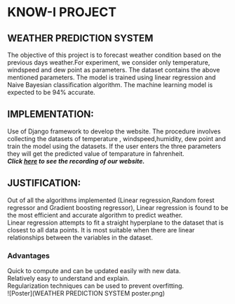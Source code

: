 # KNOW-I PROJECT
## WEATHER PREDICTION SYSTEM
The objective of this project is to forecast weather condition based on the previous days weather.For experiment, we consider only temperature, windspeed and dew point as parameters. The dataset contains the above mentioned parameters. The model is trained using linear regression and Naive Bayesian classification algorithm.
The machine learning model is expected to be 94% accurate.<br>
## IMPLEMENTATION:
Use of Django framework to develop the website. The procedure involves collecting the datasets of temperature , windspeed,humidity, dew point and train the model using the datasets. If the user enters the three parameters they will get the predicted value of temparature in fahrenheit.<br>
***Click [here](https://youtu.be/2-h5R2uIK9M) to see the recording of our website.***<br>
## JUSTIFICATION:
Out of all the algorithms implemented (Linear regression,Random forest regressor and Gradient boosting regressor), Linear regression is found to be the most efficient and accurate algorithm to predict weather.<br>
Linear regression attempts to fit a straight hyperplane to the dataset that is closest to all data points. It is most suitable when there are linear relationships between the variables in the dataset.
### Advantages
Quick to compute and can be updated easily with new data.<br>
Relatively easy to understand and explain.<br>
Regularization techniques can be used to prevent overfitting.<br>
![Poster](WEATHER PREDICTION SYSTEM poster.png)
